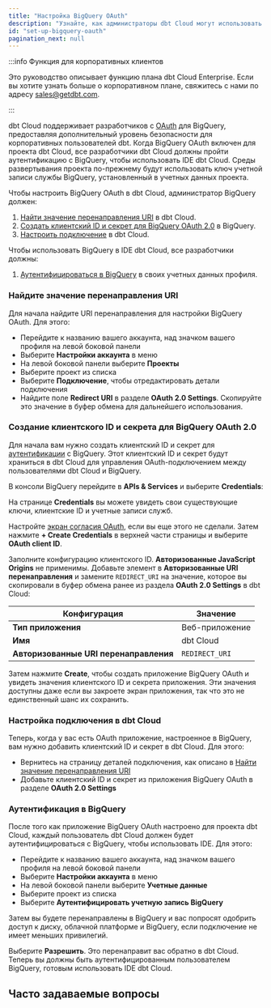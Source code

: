 ```yaml
---
title: "Настройка BigQuery OAuth"
description: "Узнайте, как администраторы dbt Cloud могут использовать BigQuery OAuth для управления доступом в аккаунте dbt Cloud"
id: "set-up-bigquery-oauth"
pagination_next: null
---
```


:::info Функция для корпоративных клиентов

Это руководство описывает функцию плана dbt Cloud Enterprise. Если вы хотите узнать больше о корпоративном плане, свяжитесь с нами по адресу sales@getdbt.com.

:::

dbt Cloud поддерживает разработчиков с [OAuth](https://cloud.google.com/bigquery/docs/authentication) для BigQuery, предоставляя дополнительный уровень безопасности для корпоративных пользователей dbt. Когда BigQuery OAuth включен для проекта dbt Cloud, все разработчики dbt Cloud должны пройти аутентификацию с BigQuery, чтобы использовать IDE dbt Cloud. Среды развертывания проекта по-прежнему будут использовать ключ учетной записи службы BigQuery, установленный в учетных данных проекта.

Чтобы настроить BigQuery OAuth в dbt Cloud, администратор BigQuery должен:
1. [Найти значение перенаправления URI](#locate-the-redirect-uri-value) в dbt Cloud.
2. [Создать клиентский ID и секрет для BigQuery OAuth 2.0](#creating-a-bigquery-oauth-20-client-id-and-secret) в BigQuery.
3. [Настроить подключение](#configure-the-connection-in-dbt-cloud) в dbt Cloud.

Чтобы использовать BigQuery в IDE dbt Cloud, все разработчики должны:
1. [Аутентифицироваться в BigQuery](#authenticating-to-bigquery) в своих учетных данных профиля.

### Найдите значение перенаправления URI
Для начала найдите URI перенаправления для настройки BigQuery OAuth. Для этого:
 - Перейдите к названию вашего аккаунта, над значком вашего профиля на левой боковой панели  
 - Выберите **Настройки аккаунта** в меню 
 - На левой боковой панели выберите **Проекты** 
 - Выберите проект из списка
 - Выберите **Подключение**, чтобы отредактировать детали подключения
 - Найдите поле **Redirect URI** в разделе **OAuth 2.0 Settings**. Скопируйте это значение в буфер обмена для дальнейшего использования.

<Lightbox src="/img/docs/dbt-cloud/using-dbt-cloud/dbt-cloud-enterprise/BQ-auth/dbt-cloud-bq-id-secret-02.png" title="Доступ к настройке BigQuery OAuth в dbt Cloud" />

### Создание клиентского ID и секрета для BigQuery OAuth 2.0
Для начала вам нужно создать клиентский ID и секрет для [аутентификации](https://cloud.google.com/bigquery/docs/authentication) с BigQuery. Этот клиентский ID и секрет будут храниться в dbt Cloud для управления OAuth-подключением между пользователями dbt Cloud и BigQuery.

В консоли BigQuery перейдите в **APIs & Services** и выберите **Credentials**:

<Lightbox src="/img/docs/dbt-cloud/using-dbt-cloud/dbt-cloud-enterprise/BQ-auth/BQ-nav.gif" title="Навигация в BigQuery к учетным данным" />

На странице **Credentials** вы можете увидеть свои существующие ключи, клиентские ID и учетные записи служб.

Настройте [экран согласия OAuth](https://support.google.com/cloud/answer/6158849), если вы еще этого не сделали. Затем нажмите **+ Create Credentials** в верхней части страницы и выберите **OAuth client ID**.

Заполните конфигурацию клиентского ID. **Авторизованные JavaScript Origins** не применимы. Добавьте элемент в **Авторизованные URI перенаправления** и замените `REDIRECT_URI` на значение, которое вы скопировали в буфер обмена ранее из раздела **OAuth 2.0 Settings** в dbt Cloud:

| Конфигурация                | Значение         |
| --------------------------- | ---------------- |
| **Тип приложения**          | Веб-приложение   |
| **Имя**                     | dbt Cloud        |
| **Авторизованные URI перенаправления** | `REDIRECT_URI` |

Затем нажмите **Create**, чтобы создать приложение BigQuery OAuth и увидеть значения клиентского ID и секрета приложения. Эти значения доступны даже если вы закроете экран приложения, так что это не единственный шанс их сохранить.

<Lightbox src="/img/docs/dbt-cloud/using-dbt-cloud/dbt-cloud-enterprise/BQ-auth/bq-oauth-app-02.png" title="Создание OAuth приложения в BigQuery" />

### Настройка подключения в dbt Cloud
Теперь, когда у вас есть OAuth приложение, настроенное в BigQuery, вам нужно добавить клиентский ID и секрет в dbt Cloud. Для этого:
 - Вернитесь на страницу деталей подключения, как описано в [Найти значение перенаправления URI](#locate-the-redirect-uri-value)
 - Добавьте клиентский ID и секрет из приложения BigQuery OAuth в разделе **OAuth 2.0 Settings**

### Аутентификация в BigQuery
После того как приложение BigQuery OAuth настроено для проекта dbt Cloud, каждый пользователь dbt Cloud должен будет аутентифицироваться с BigQuery, чтобы использовать IDE. Для этого:

- Перейдите к названию вашего аккаунта, над значком вашего профиля на левой боковой панели
- Выберите **Настройки аккаунта** в меню
- На левой боковой панели выберите **Учетные данные**
- Выберите проект из списка
- Выберите **Аутентифицировать учетную запись BigQuery**

<Lightbox src="/img/docs/dbt-cloud/using-dbt-cloud/dbt-cloud-enterprise/developer-bq-auth.gif" title="Аутентификация в BigQuery" />

Затем вы будете перенаправлены в BigQuery и вас попросят одобрить доступ к диску, облачной платформе и BigQuery, если подключение не имеет меньших привилегий.
<Lightbox src="/img/docs/dbt-cloud/using-dbt-cloud/dbt-cloud-enterprise/BQ-auth/BQ-access.png" title="Запрос доступа к BigQuery" />

Выберите **Разрешить**. Это перенаправит вас обратно в dbt Cloud. Теперь вы должны быть аутентифицированным пользователем BigQuery, готовым использовать IDE dbt Cloud.

## Часто задаваемые вопросы

<FAQ path="Warehouse/bq-oauth-drive-scope" />